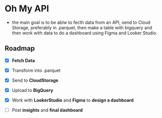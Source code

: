 
# Oh My API

- the main goal is to be ablw to fecth data from an API, send to Cloud Storage, preferably in .parquet, then make a table with bigquery and then work with data to do a dashboard using Figma and Looker Studio.

## Roadmap

- [X]   **Fetch Data**
- [X]   Transform into .parquet
- [X]   Send to **CloudStorage**
- [X]   Upload to **BigQuery**
- [X]   Work with **LookerStudio** and **Figma** to **design a dashboard**
- [ ]   Post **insights** and **final dashboard**

